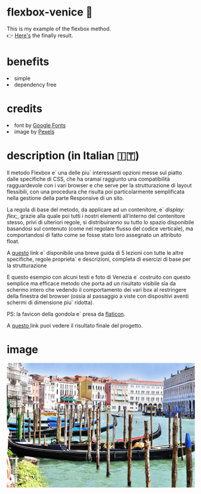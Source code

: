 # flexbox-venice 🚤

This is my example of the flexbox method.<br>
👉 <a href="http://ceron.altervista.org/corso-web-2.0/my-site/erika/flexbox-per-casa/index.html" target="_blank">Here's</a> the finally result. 
<br>

# benefits

<li> simple
<li> dependency free
<br>
  
# credits

<li> font by <a href="https://fonts.google.com/" target="_blank">Google Fonts</a>
<li> image by <a href="https://www.pexels.com/" target="_blank">Pexels</a>  
<br>
  
# description (in Italian 🇮🇹)

<p>Il metodo Flexbox e&grave; una delle piu&grave; interessanti opzioni messe sul piatto dalle specifiche di CSS, che ha oramai raggiunto una compatibilità ragguardevole con i vari browser e che serve per la strutturazione di layout flessibili, con una procedura che risulta poi particolarmente semplificata nella gestione della parte Responsive di un sito.</p>
                                <p>La regola di base del metodo, da applicare ad un contenitore, e&grave; <i>display: flex;</i>, grazie alla quale poi tutti i nostri elementi all’interno del contenitore stesso, privi di ulteriori regole, si distribuiranno su tutto lo spazio disponibile basandosi sul contenuto (come nel regolare flusso del codice verticale), ma comportandosi di fatto come se fosse stato loro assegnato un attributo float. </p>
                                <p>A <a href="https://www.venetoformazione.it/blog/flexbox-introduzione-e-primo-approccio/" target="_blank">questo</a> link e&grave; disponibile una breve guida di 5 lezioni con tutte le altre specifiche, regole proprieta&grave; e descrizioni, completa di esercizi di base per la strutturazione</p>
                                <p>E questo esempio con alcuni testi e foto di Venezia e&grave; costruito con questo semplice ma efficace metodo che porta ad un risultato visibile sia da schermo intero che vedendo il comportamento dei vari box al restringere della finestra del browser (ossia al passaggio a viste con dispositivi aventi schermi di dimensione piu&grave; ridotta). 
                            	<p>PS: la favicon della gondola e&grave; presa da <a href="https://www.flaticon.com/" target="_blank">flaticon</a>.</p>
                              <p>A <a href="http://ceron.altervista.org/corso-web-2.0/my-site/erika/flexbox-per-casa/index.html" target="_blank">questo </a>link puoi vedere il risultato finale del progetto.</p>
                              
# image
  
![immagine-di-esempio](1.jpg) 
